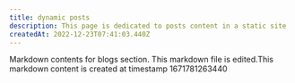 ```yaml
---
title: dynamic posts
description: This page is dedicated to posts content in a static site
createdAt: 2022-12-23T07:41:03.440Z
---
```

Markdown contents for blogs section.
This markdown file is edited.This markdown content is created at timestamp 1671781263440